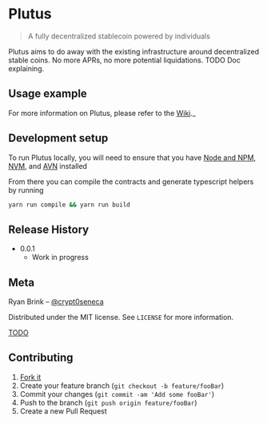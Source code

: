 # Plutus
> A fully decentralized stablecoin powered by individuals

<!--
[![NPM Version][npm-image]][npm-url]
[![Build Status][travis-image]][travis-url]
[![Downloads Stats][npm-downloads]][npm-url]
-->

Plutus aims to do away with the existing infrastructure around decentralized stable coins.  No more APRs, no more 
potential liquidations. TODO Doc explaining.

<!--
![](header.png)
-->

## Usage example

For more information on Plutus, please refer to the [Wiki][wiki]._

## Development setup

To run Plutus locally, you will need to ensure that you have [Node and NPM](), [NVM](), and [AVN]() installed

From there you can compile the contracts and generate typescript helpers by running 

```sh
yarn run compile && yarn run build
```

## Release History

* 0.0.1
    * Work in progress

## Meta

Ryan Brink – [@crypt0seneca][twitter]

Distributed under the MIT license. See ``LICENSE`` for more information.

[TODO][license]

## Contributing

1. [Fork it][fork]
2. Create your feature branch (`git checkout -b feature/fooBar`)
3. Commit your changes (`git commit -am 'Add some fooBar'`)
4. Push to the branch (`git push origin feature/fooBar`)
5. Create a new Pull Request

<!-- Markdown link & img dfn's -->
[npm-image]: https://img.shields.io/npm/v/datadog-metrics.svg?style=flat-square
[npm-url]: https://npmjs.org/package/datadog-metrics
[npm-downloads]: https://img.shields.io/npm/dm/datadog-metrics.svg?style=flat-square
[travis-image]: https://img.shields.io/travis/dbader/node-datadog-metrics/master.svg?style=flat-square
[travis-url]: https://travis-ci.org/dbader/node-datadog-metrics
[wiki]: https://github.com/yourname/yourproject/wiki
[twitter]: https://twitter.com/crypt0seneca 
[license]: https://github.com/rgbrizzlehizzle
[fork]: https://github.com/rgbrizzlehizzle/plutus/fork